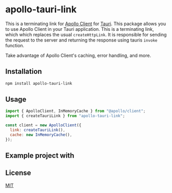 # apollo-tauri-link

This is a terminating link for [Apollo Client](https://github.com/apollographql/apollo-client) for [Tauri](https://tauri.studio/).
This package allows you to use Apollo Client in your Tauri application. This is a terminating link, which which replaces the usual `createHttpLink`. It is responsible for sending the request to the server and returning the response using tauris `invoke` function.

Take advantage of Apollo Client's caching, error handling, and more.

## Installation

```bash
npm install apollo-tauri-link
```

## Usage

```js
import { ApolloClient, InMemoryCache } from "@apollo/client";
import { createTauriLink } from "apollo-tauri-link";

const client = new ApolloClient({
  link: createTauriLink(),
  cache: new InMemoryCache(),
});
```

## Example project with

## License

[MIT](LICENSE)
